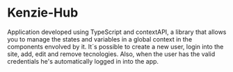 # Kenzie-Hub

Application developed using TypeScript and contextAPI, a library that allows you to manage the states and variables in a global context in the components envolved by it. It´s possible to create a new user, login into the site, add, edit and remove tecnologies. Also, when the user has the valid credentials he's automatically logged in into the app.